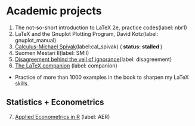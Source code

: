 # Academic projects

1. The not-so-short introduction to LaTeX 2e, practice codes(label: nbr1)
2. LaTeX and the Gnuplot Plotting Program, David Kotz(label: gnuplot_manual)
3. [Calculus-Michael Spivak](https://www.amazon.com/Calculus-4th-Michael-Spivak/dp/0914098918/ref=sr_1_1?s=books&ie=UTF8&qid=1500735354&sr=1-1&keywords=calculus+spivak)(label:cal_spivak)
(<strong> status: stalled </strong>)
4. Suomen Mestari II(label: SMII)
5. [Disagreement behind the veil of ignorance](http://www.chiaralisciandra.com/wp-content/uploads/2011/10/Disagreement-behind-veil-of-ignorance.pdf)(label: disagreement)
6. [The LaTeX companion](https://www.amazon.com/LaTeX-Companion-Techniques-Computer-Typesetting/dp/0201362996/ref=sr_1_1?ie=UTF8&qid=1515335638&sr=8-1&keywords=The+LaTeX+companion)
(label: companion)
  * Practice of more than 1000 examples in the book
  to sharpen my LaTeX skills.

## Statistics + Econometrics
7. [Applied Econometrics in R](https://www.amazon.com/Applied-Econometrics-R-Use/dp/0387773169/ref=sr_1_3?ie=UTF8&qid=1545083163&sr=8-3&keywords=applied+econometrics) (label: AER)
